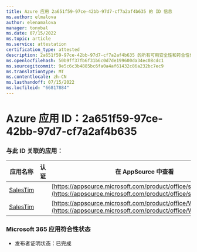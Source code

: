 ```yaml
---
title: Azure 应用 2a651f59-97ce-42bb-97d7-cf7a2af4b635 的 ID 信息
ms.author: elmalova
author: elenamalova
manager: tonybal
ms.date: 07/15/2022
ms.topic: article
ms.service: attestation
certification_type: attested
description: 2a651f59-97ce-42bb-97d7-cf7a2af4b635 的所有可用安全性和符合性信息。
ms.openlocfilehash: 50b9ff37fb6f31b6c0d7de199600da34ec08cdc1
ms.sourcegitcommit: 9e5c6c3b4885bc6fa0a4af61432c86a232bc7ec9
ms.translationtype: MT
ms.contentlocale: zh-CN
ms.lasthandoff: 07/15/2022
ms.locfileid: "66817884"
---
```

# <a name="azure-app-id-2a651f59-97ce-42bb-97d7-cf7a2af4b635"></a>Azure 应用 ID：2a651f59-97ce-42bb-97d7-cf7a2af4b635


### <a name="apps-associated-with-this-id"></a>与此 ID 关联的应用：
| **应用名称** | **认证** | **在 AppSource 中查看** |
|--------------|---------------|-----------------------|
| [SalesTim](../forward/salestim.salestim.md) |  | [https://appsource.microsoft.com/product/office/salestim.salestim](https://appsource.microsoft.com/product/office/salestim.salestim) |
| [SalesTim](../forward/WA200001393.md) |  | [https://appsource.microsoft.com/product/office/WA200001393](https://appsource.microsoft.com/product/office/WA200001393) |

### <a name="microsoft-365-app-compliance-status"></a>Microsoft 365 应用符合性状态
- 发布者证明状态：已完成
